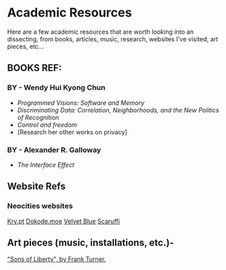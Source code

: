 # Academic Resources

Here are a few academic resources that are worth looking into an dissecting, from books, articles, music, research, websites I've visited, art pieces, etc...

## BOOKS REF: 

### BY - Wendy Hui Kyong Chun
- *Programmed Visions: Software and Memory*
- *Discriminating Data: Correlation, Neighborhoods, and the New Politics of Recognition*
- *Control and freedom*
- [Research her other works on privacy]

### BY - Alexander R. Galloway

- *The Interface Effect*


## Website Refs

### Neocities websites

[Kry.pt](https://kry.pt/)
[Dokode.moe](https://dokode.moe/indexv3)
[Velvet Blue](https://velvetblue.neocities.org/)
[Scaruffi](https://scaruffi.com/)

## Art pieces (music, installations, etc.)-

["Sons of Liberty", by Frank Turner.](https://www.youtube.com/watch?v=kk_6kwZbNJs) 

